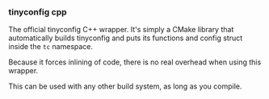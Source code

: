 ### tinyconfig cpp
The official tinyconfig C++ wrapper. It's simply a CMake library that automatically builds tinyconfig
and puts its functions and config struct inside the `tc` namespace.

Because it forces inlining of code, there is no real overhead when using this wrapper.

This can be used with any other build system, as long as you compile.